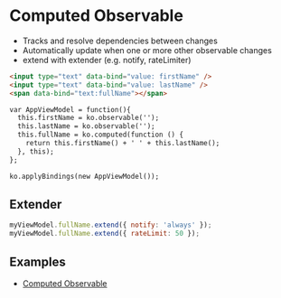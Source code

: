 # Computed Observable

* Tracks and resolve dependencies between changes
* Automatically update when one or more other observable changes
* extend with extender (e.g. notify, rateLimiter)

```html
<input type="text" data-bind="value: firstName" />
<input type="text" data-bind="value: lastName" />
<span data-bind="text:fullName"></span>

var AppViewModel = function(){
  this.firstName = ko.observable('');
  this.lastName = ko.observable('');
  this.fullName = ko.computed(function () {
    return this.firstName() + ' ' + this.lastName();
  }, this);
};

ko.applyBindings(new AppViewModel());
```

## Extender

```javascript
myViewModel.fullName.extend({ notify: 'always' });
myViewModel.fullName.extend({ rateLimit: 50 });
```

## Examples

* [Computed Observable](examples/04-computed.html)